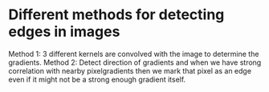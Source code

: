 # Different methods for detecting edges in images
Method 1: 3 different kernels are convolved with the image to determine the gradients.
Method 2: Detect direction of gradients and when we have strong correlation with nearby pixelgradients then we mark that pixel as an edge even if it might not be a strong enough gradient itself.
